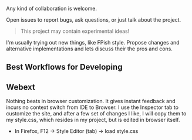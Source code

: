 Any kind of collaboration is welcome.

Open issues to report bugs, ask questions, or just talk about the project.

> This project may contain experimental ideas!

I'm usually trying out new things, like FPish style. Propose changes and alternative implementations and lets discuss their the pros and cons.

## Best Workflows for Developing

## Webext
Nothing beats in browser customization. It gives instant feedback and incurs no context switch from IDE to Browser.
I use the Inspector tab to customize the site, and after a few set of changes I like, I will copy them to my style.css, which resides in my project, but is edited in browser itself.
- In Firefox, F12 -> Style Editor (tab) -> load style.css
